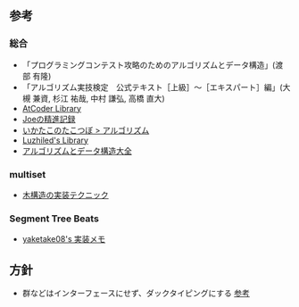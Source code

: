 ## 参考

### 総合
- 「プログラミングコンテスト攻略のためのアルゴリズムとデータ構造」(渡部 有隆)
- 「アルゴリズム実技検定　公式テキスト［上級］～［エキスパート］編」(大槻 兼資, 杉江 祐哉, 中村 謙弘, 高橋 直大)
- [AtCoder Library](https://github.com/atcoder/ac-library)
- [Joeの精進記録](https://xuzijian629.hatenablog.com/)
- [いかたこのたこつぼ > アルゴリズム](https://ikatakos.com/pot/programming_algorithm)
- [Luzhiled's Library](https://ei1333.github.io/library/)
- [アルゴリズムとデータ構造大全](https://take44444.github.io/Algorithm-Book/index.html)

### multiset
- [木構造の実装テクニック](https://qiita.com/tubo28/items/f058582e457f6870a800#%E5%AE%9A%E6%95%B0%E3%81%AB-constconstexpr-%E3%82%92%E4%BB%98%E3%81%91%E3%82%8B)

### Segment Tree Beats
- [yaketake08's 実装メモ](https://tjkendev.github.io/procon-library/cpp/range_query/segment_tree_beats_2.html)

## 方針

- 群などはインターフェースにせず、ダックタイピングにする [参考](https://marycore.jp/prog/cpp/interface-class-and-duck-typing/#%E3%83%86%E3%83%B3%E3%83%97%E3%83%AC%E3%83%BC%E3%83%88%E3%81%AB%E3%82%88%E3%82%8B%E3%83%80%E3%83%83%E3%82%AF%E3%82%BF%E3%82%A4%E3%83%94%E3%83%B3%E3%82%B0)